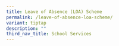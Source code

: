 ```yaml
---
title: Leave of Absence (LOA) Scheme
permalink: /leave-of-absence-loa-scheme/
variant: tiptap
description: ""
third_nav_title: School Services
---
```

